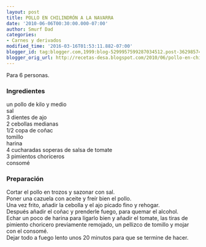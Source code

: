 ```yaml
---
layout: post
title: POLLO EN CHILINDRÓN A LA NAVARRA
date: '2010-06-06T00:30:00.000-07:00'
author: Smurf Dad
categories:
- Carnes y derivados
modified_time: '2016-03-16T01:53:11.882-07:00'
blogger_id: tag:blogger.com,1999:blog-5299957599287034512.post-3629857495794943369
blogger_orig_url: http://recetas-desa.blogspot.com/2010/06/pollo-en-chilindron-la-navarra.html
---
```


Para 6 personas.<br><h3>Ingredientes</h3><p>un pollo de kilo y medio<br/>sal<br/>3 dientes de ajo<br/>2 cebollas medianas<br/>1/2 copa de co&ntilde;ac<br/>tomillo<br/>harina<br/>4 cucharadas soperas de salsa de tomate<br/>3 pimientos choriceros<br/>consom&eacute;<br/></p><h3>Preparaci&oacute;n</h3><p>Cortar el pollo en trozos y sazonar con sal.<br/>Poner una cazuela con aceite y fre&iacute;r bien el pollo.<br/>Una vez frito, a&ntilde;adir la cebolla y el ajo picado fino y rehogar.<br/>Despu&eacute;s a&ntilde;adir el co&ntilde;ac y prenderle fuego, para quemar el alcohol.<br/>Echar un poco de harina para ligarlo bien y a&ntilde;adir el tomate, las tiras de pimiento choricero previamente remojado, un pellizco de tomillo y mojar con el consom&eacute;.<br/>Dejar todo a fuego lento unos 20 minutos para que se termine de hacer.<br/></p>